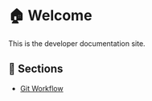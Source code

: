 
# 🏠 Welcome

This is the developer documentation site.

## 📖 Sections

- [Git Workflow](git-workflow.md)
